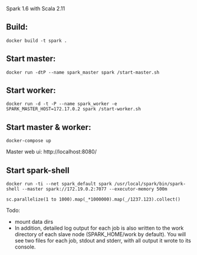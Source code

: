 Spark 1.6  with Scala 2.11

## Build:

    docker build -t spark .


## Start master:

    docker run -dtP --name spark_master spark /start-master.sh


## Start worker:

    docker run -d -t -P --name spark_worker -e SPARK_MASTER_HOST=172.17.0.2 spark /start-worker.sh


## Start master & worker:

    docker-compose up

Master web ui: http://localhost:8080/

## Start spark-shell

    docker run -ti --net spark_default spark /usr/local/spark/bin/spark-shell --master spark://172.19.0.2:7077 --executor-memory 500m

    sc.parallelize(1 to 1000).map(_*1000000).map(_/1237.123).collect()

Todo:
* mount data dirs
* In addition, detailed log output for each job is also written to the work directory of each slave node (SPARK_HOME/work by default). You will see two files for each job, stdout and stderr, with all output it wrote to its console.
